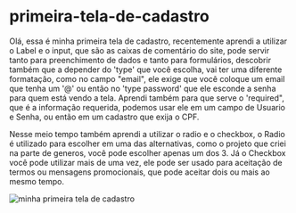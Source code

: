 # primeira-tela-de-cadastro
Olá, essa é minha primeira tela de cadastro, recentemente aprendi a utilizar o Label e o input, que são as caixas de comentário do site, pode servir tanto para preenchimento 
de dados e tanto para formulários, descobrir também que a depender do 'type' que você escolha, vai ter uma diferente formatação, como no campo "email", ele exige que você
coloque um email que tenha um '@'
ou então no 'type password' que ele esconde a senha para quem está vendo a tela. Aprendi também para que serve o 'required", que é a informação requerida, podemos usar ele
em um campo de Usuario e Senha, ou então em um cadastro que exija o CPF.

Nesse meio tempo também aprendi a utilizar o radio e o checkbox, o Radio é utilizado para escolher em uma das alternativas, como o projeto que criei na parte de generos, você pode
escolher apenas um dos 3. 
Já o Checkbox você pode utilizar mais de uma vez, ele pode ser usado para aceitação de termos ou mensagens promocionais, que pode aceitar dois ou mais ao mesmo tempo.

![minha primeira tela de cadastro](https://user-images.githubusercontent.com/91097573/182760829-c9ebe45d-6d8b-4469-b03f-e213b5b263e0.png)
